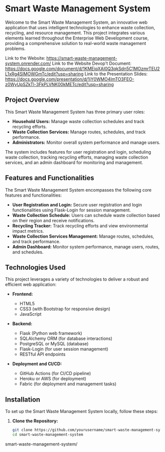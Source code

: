 
# Smart Waste Management System

Welcome to the Smart Waste Management System, an innovative web application that uses intelligent technologies to enhance waste collection, recycling, and resource management. This project integrates various elements learned throughout the Enterprise Web Development course, providing a comprehensive solution to real-world waste management problems.

Link to the Website: https://smart-waste-management-system.onrender.com/
Link to the Website Devop't Document: https://docs.google.com/document/d/1KMEiqXAI0Q3qkSdn5C1MOzmrTEU2L1xRg4SIMOWGmTc/edit?usp=sharing
Link to the Presentation Slides: https://docs.google.com/presentation/d/1jY0WMO4ImTO3FEO-z0WyUpSZkTl-3FkPLVNK00kMETc/edit?usp=sharing


## Project Overview 

This Smart Waste Management System has three primary user roles:

- **Household Users:** Manage waste collection schedules and track recycling efforts.
- **Waste Collection Services:** Manage routes, schedules, and track performance.
- **Administrators:** Monitor overall system performance and manage users.

The system includes features for user registration and login, scheduling waste collection, tracking recycling efforts, managing waste collection services, and an admin dashboard for monitoring and management.


## Features and Functionalities

The Smart Waste Management System encompasses the following core features and functionalities:

- **User Registration and Login:** Secure user registration and login functionalities using Flask-Login for session management.
- **Waste Collection Schedule:** Users can schedule waste collection based on their region and receive notifications.
- **Recycling Tracker:** Track recycling efforts and view environmental impact metrics.
- **Waste Collection Services Management:** Manage routes, schedules, and track performance.
- **Admin Dashboard:** Monitor system performance, manage users, routes, and schedules.

## Technologies Used

This project leverages a variety of technologies to deliver a robust and efficient web application:

- **Frontend:**
  - HTML5
  - CSS3 (with Bootstrap for responsive design)
  - JavaScript

- **Backend:**
  - Flask (Python web framework)
  - SQLAlchemy ORM (for database interactions)
  - PostgreSQL or MySQL (database)
  - Flask-Login (for user session management)
  - RESTful API endpoints

- **Deployment and CI/CD:**
  - GitHub Actions (for CI/CD pipeline)
  - Heroku or AWS (for deployment)
  - Fabric (for deployment and management tasks)

## Installation

To set up the Smart Waste Management System locally, follow these steps:

1. **Clone the Repository:**
   ```sh
   git clone https://github.com/yourusername/smart-waste-management-system.git
   cd smart-waste-management-system


smart-waste-management-system/
